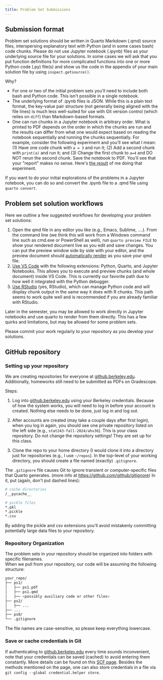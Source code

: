 ```yaml
---
title: Problem Set Submissions
---
```


## Submission format

Problem set solutions should be written in Quarto Markdown (.qmd) source files, interspersing explanatory text with Python (and in some cases bash) code chunks. Please do not use Jupyter notebook (.ipynb) files as your underlying source file for your solutions. In some cases we will ask that you put function definitions for more complicated functions into one or more Python code (.py) file(s) and show us the code in the appendix of your main solution file by using `inspect.getsource()`.

Why?

 - For one or two of the initial problem sets you'll need to include both bash and Python code. This isn't possible in a single notebook.
 - The underlying format of .ipynb files is JSON. While this is a plain text format, the key-value pair structure (not generally being aligned with the file lines) is much less well-suited for use with Git version control (which relies on `diff`) than Markdown-based formats. 
 - One can run chunks in a Jupyter notebook in arbitrary order. What is printed to PDF depends on the order in which the chunks are run and the results can differ from what one would expect based on reading the notebook sequentially and running the chunks sequentially. For example, consider the following experiment and you'll see what I mean: (1) Have one code chunk with `a = 3` and run it; (2) Add a second chunk with `print(a)` and run it; and (3) Change the first chunk to `a=4` and DO NOT rerun the second chunk. Save the notebook to PDF. You'll see that your "report" makes no sense. Here's [the result](./notebook-unreproducible.pdf) of me doing that experiment.
 
 If you want to do your initial explorations of the problems in a Jupyter notebook, you can do so and convert the .ipynb file to a .qmd file using `quarto convert`.

## Problem set solution workflows

Here we outline a few suggested workflows for developing your problem set solutions:

 1. Open the qmd file in any editor you like (e.g., Emacs, Sublime, ....). From the command line (we think this will work from a Windows command line such as cmd.exe or PowerShell as well), run `quarto preview FILE` to show your rendered document live as you edit and save changes. You can put the preview window side by side with your editor, and the preview document should [automatically render](https://quarto.org/docs/get-started/hello/text-editor.html) as you save your qmd file.
 2. [Use VS Code](https://quarto.org/docs/get-started/hello/vscode.html) with the following extensions: Python, Quarto, and Jupyter Notebooks. This allows you to execute and preview chunks (and whole document) inside VS Code. This is currently our favorite path due to how well it integrated with the Python debugger.
 3. [Use RStudio](https://quarto.org/docs/get-started/hello/rstudio.html) (yes, RStudio), which can manage Python code and will display chunk output in the same way it does with R chunks. This path seems to work quite well and is recommended if you are already familiar with RStudio.
 
 Later in the semester, you may be allowed to work directly in Jupyter notebooks and use quarto to render from them directly. This has a few quirks and limitations, but may be allowed for some problem sets.

Please commit your work regularly to your repository as you develop your solutions. 

## GitHub repository

### Setting up your repository

We are creating repositories for everyone at
[github.berkeley.edu](https://github.berkeley.edu/). Additionally, homeworks
still need to be submitted as PDFs on Gradescope.

Steps:

1. Log into [github.berkeley.edu](https://github.berkeley.edu/) using your Berkeley credentials.
Because of how the system works, you will need to log in before your account is
created. Nothing else needs to be done, just log in and log out.

2. After accounts are created (may take a couple days after first login), when 
you log in again, you should see one private repository listed on the left side 
(e.g., `stat243-fall-2024/ahv36`). This is your class repository.
Do not change the repository settings! They are set up for this class.

3. Clone the repo to your home directory (I would clone it into a directory
just for repositories (e.g., I use `~/repos`). In the top-level of your working
directory, you should create a file named (exactly) `.gitignore`.

The `.gitignore` file causes Git to ignore transient or computer-specific files
that Quarto generates. (more info at https://github.com/github/gitignore) In
it, put (again, don't put dashed lines):


```bash
# cache directories
/__pycache__

# pickle files
*.pkl
*.pickle
*.csv
```

By adding the pickle and csv extensions you'll avoid mistakenly committing potentially large data files to your repository. 


### Repository Organization

The problem sets in your repository should be organized into folders with specific filenames.  
When we pull from your repository, our code will be assuming the following structure:

```bash
your_repo/
├── ps1/
│   ├── ps1.pdf
│   ├── ps1.qmd 
│   ├── <possibly auxiliary code or other files>
├── ps2/
│   ├── ...
├── ...
├── ps8/
└── .gitignore
```

The file names are case-sensitive, so please keep everything lowercase.

### Save or cache credentials in Git

If authenticating to [github.berkeley.edu](https://github.berkeley.edu/) every time sounds inconvenient, note that your credentials can be saved (cached) to avoid entering them constantly. More details can be found on this [SCF page](https://statistics.berkeley.edu/computing/faqs/git-auth#git-save-auth). Besides the methods mentioned on the page, one can also store credentials in a file via `git config --global credential.helper store`.

